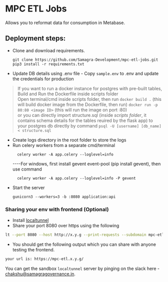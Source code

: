 # MPC ETL Jobs
Allows you to reformat data for consumption in Metabase.

## Deployment steps:
- Clone and download requirements.
    ```shell
    git clone https://github.com/Samagra-Development/mpc-etl-jobs.git
    pip3 install -r requirements.txt
    ```
- Update DB details using .env file - Copy `sample.env` to .env and update the credentials for production
> If you want to run a docker instance for postgres with pre-built tables, Build and Run the Dockerfile inside scripts 
> folder  
> Open terminal/cmd inside scripts folder, then run
    ```
    docker build .
    ```
>  (this will build docker image from the Dockerfile, then run)
    ```
    docker run -p 80:80 <image ID>
    ```
> (this will run the image on port :80)  
> or you can directly import structure.sql (inside *scripts folder*, it contains schema details for the tables 
> reuired by the flask app) to your postgres db directly by command
    ```
    psql -U [username] [db_name] < structure.sql
    ```
- Create logs directory in the root folder to store the logs
- Run celery workers from a separate cmd/terminal
  ```shell
    celery worker -A app.celery --loglevel=info
  ```
  ----For windows, first install gevent event-pool (pip install gevent), then use command
  ```shell
    celery worker -A app.celery --loglevel=info -P gevent
  ```
- Start the server
    ```shell
    gunicorn3 --workers=3 -b :8080 application:api
    ```
### Sharing your env with frontend (Optional)
* Install [localtunnel](https://www.npmjs.com/package/localtunnel)
* Share your port 8080 over https using the following
```sh
lt --port 8080 --host http://x.y.g --print-requests --subdomain mpc-etl
```
* You should get the following output which you can share with anyone testing the frontend.
```sh
your url is: https://mpc-etl.x.y.g/
```
You can get the sandbox `localtunnel` server by pinging on the slack here - chakshu@samagragovernance.in.
